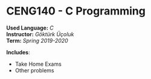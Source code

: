 # CENG140 - C Programming

**Used Language:** *C*<br>
**Instructor:** *Göktürk Üçoluk*<br>
**Term:** *Spring 2019-2020*<br>

**Includes**:
* Take Home Exams
* Other problems
